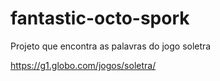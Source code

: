 # fantastic-octo-spork

Projeto que encontra as palavras do jogo soletra

https://g1.globo.com/jogos/soletra/
